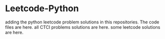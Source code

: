# Leetcode-Python
adding the python leetcode problem solutions in this repositories. 
The code files are here.
all CTCI problems solutions are here.
some leetcode solutions are here.



















































































































































































































































































































































































































































































































































































































































































































































































































































































































































































































































































































































